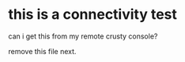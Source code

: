 # this is a connectivity test

can i get this from my remote crusty console?

remove this file next.